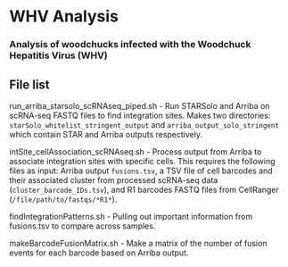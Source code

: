 # WHV Analysis
### Analysis of woodchucks infected with the Woodchuck Hepatitis Virus (WHV)

## File list

run_arriba_starsolo_scRNAseq_piped.sh - Run STARSolo and Arriba on scRNA-seq FASTQ files to find integration sites. Makes two directories: `starSolo_whitelist_stringent_output` and `arriba_output_solo_stringent` which contain STAR and Arriba outputs respectively.

intSite_cellAssociation_scRNAseq.sh - Process output from Arriba to associate integration sites with specific cells. This requires the following files as input: Arriba output `fusions.tsv`, a TSV file of cell barcodes and their associated cluster from processed scRNA-seq data (`cluster_barcode_IDs.tsv`), and R1 barcodes FASTQ files from CellRanger (`/file/path/to/fastqs/*R1*`).

findIntegrationPatterns.sh - Pulling out important information from fusions.tsv to compare across samples.

makeBarcodeFusionMatrix.sh - Make a matrix of the number of fusion events for each barcode based on Arriba output.

